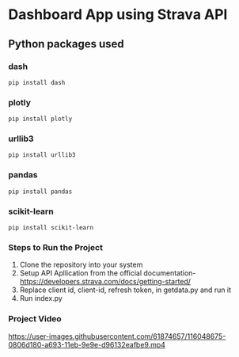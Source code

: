 # Dashboard App using Strava API

## Python packages used
### dash
```
pip install dash
```
### plotly
```
pip install plotly
```
### urllib3
```
pip install urllib3
```
### pandas
```
pip install pandas
```
### scikit-learn
```
pip install scikit-learn
```
### Steps to Run the Project
1. Clone the repository into your system
2. Setup API Apllication from the official documentation- https://developers.strava.com/docs/getting-started/
3. Replace client id, client-id, refresh token, in getdata.py and run it
4. Run index.py

### Project Video
https://user-images.githubusercontent.com/61874657/116048675-0806d180-a693-11eb-9e9e-d96132eafbe9.mp4

